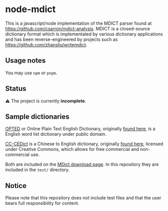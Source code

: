 # node-mdict

This is a javascript/node implementation of the MDICT parser found at <https://github.com/csarron/mdict-analysis>. MDICT is a closed-source dictionary format which is implementated by various dictionary applications and has been reverse-engineered by projects such as <https://github.com/zhansliu/writemdict>.

## Usage notes

You may use `npm` or `pnpm`.

## Status

⚠️ The project is currently **incomplete**.

## Sample dictionaries

[OPTED](https://www.mdict.cn/download/opted003.mdx) or Online Plain Text English Dictionary, originally [found here](https://www.mso.anu.edu.au/~ralph/OPTED/), is a English word list dictionary under public domain.

[CC-CEDict](https://www.mdict.cn/download/CCCEDict%20for%20MDict.zip) is a Chinese to English dictionary, originally [found here](https://www.mdbg.net/chinese/dictionary?page=cedict), licensed under Creative Commons, which allows for free commercial and non-commercial use.

Both are included on the [MDict download page](https://www.mdict.cn/wp/?page_id=5325&lang=en). In this repository they are included in the `test/` directory.

## Notice

Please note that this repository does not include test files and that the user bears full responsibility for content.
